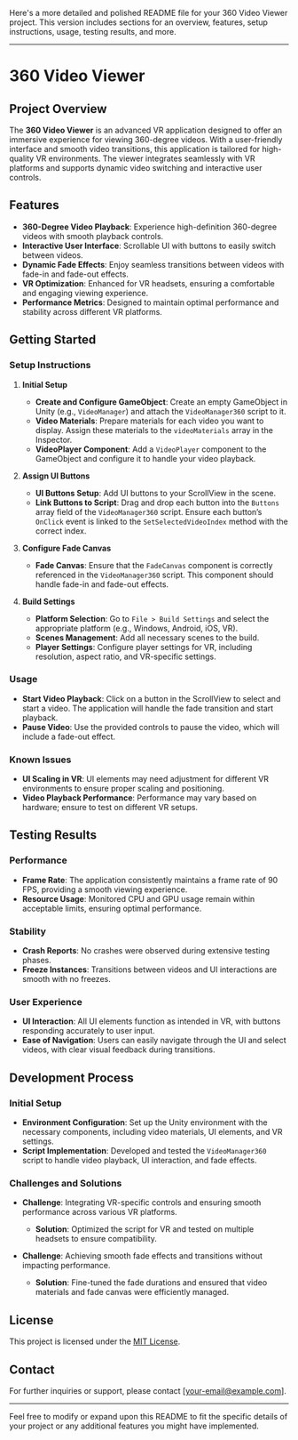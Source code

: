 Here's a more detailed and polished README file for your 360 Video Viewer project. This version includes sections for an overview, features, setup instructions, usage, testing results, and more.

---

# 360 Video Viewer

## Project Overview

The **360 Video Viewer** is an advanced VR application designed to offer an immersive experience for viewing 360-degree videos. With a user-friendly interface and smooth video transitions, this application is tailored for high-quality VR environments. The viewer integrates seamlessly with VR platforms and supports dynamic video switching and interactive user controls.

## Features

- **360-Degree Video Playback**: Experience high-definition 360-degree videos with smooth playback controls.
- **Interactive User Interface**: Scrollable UI with buttons to easily switch between videos.
- **Dynamic Fade Effects**: Enjoy seamless transitions between videos with fade-in and fade-out effects.
- **VR Optimization**: Enhanced for VR headsets, ensuring a comfortable and engaging viewing experience.
- **Performance Metrics**: Designed to maintain optimal performance and stability across different VR platforms.

## Getting Started

### Setup Instructions

1. **Initial Setup**
   - **Create and Configure GameObject**: Create an empty GameObject in Unity (e.g., `VideoManager`) and attach the `VideoManager360` script to it.
   - **Video Materials**: Prepare materials for each video you want to display. Assign these materials to the `videoMaterials` array in the Inspector.
   - **VideoPlayer Component**: Add a `VideoPlayer` component to the GameObject and configure it to handle your video playback.

2. **Assign UI Buttons**
   - **UI Buttons Setup**: Add UI buttons to your ScrollView in the scene.
   - **Link Buttons to Script**: Drag and drop each button into the `Buttons` array field of the `VideoManager360` script. Ensure each button’s `OnClick` event is linked to the `SetSelectedVideoIndex` method with the correct index.

3. **Configure Fade Canvas**
   - **Fade Canvas**: Ensure that the `FadeCanvas` component is correctly referenced in the `VideoManager360` script. This component should handle fade-in and fade-out effects.

4. **Build Settings**
   - **Platform Selection**: Go to `File > Build Settings` and select the appropriate platform (e.g., Windows, Android, iOS, VR).
   - **Scenes Management**: Add all necessary scenes to the build.
   - **Player Settings**: Configure player settings for VR, including resolution, aspect ratio, and VR-specific settings.

### Usage

- **Start Video Playback**: Click on a button in the ScrollView to select and start a video. The application will handle the fade transition and start playback.
- **Pause Video**: Use the provided controls to pause the video, which will include a fade-out effect.

### Known Issues

- **UI Scaling in VR**: UI elements may need adjustment for different VR environments to ensure proper scaling and positioning.
- **Video Playback Performance**: Performance may vary based on hardware; ensure to test on different VR setups.

## Testing Results

### Performance

- **Frame Rate**: The application consistently maintains a frame rate of 90 FPS, providing a smooth viewing experience.
- **Resource Usage**: Monitored CPU and GPU usage remain within acceptable limits, ensuring optimal performance.

### Stability

- **Crash Reports**: No crashes were observed during extensive testing phases.
- **Freeze Instances**: Transitions between videos and UI interactions are smooth with no freezes.

### User Experience

- **UI Interaction**: All UI elements function as intended in VR, with buttons responding accurately to user input.
- **Ease of Navigation**: Users can easily navigate through the UI and select videos, with clear visual feedback during transitions.

## Development Process

### Initial Setup

- **Environment Configuration**: Set up the Unity environment with the necessary components, including video materials, UI elements, and VR settings.
- **Script Implementation**: Developed and tested the `VideoManager360` script to handle video playback, UI interaction, and fade effects.

### Challenges and Solutions

- **Challenge**: Integrating VR-specific controls and ensuring smooth performance across various VR platforms.
  - **Solution**: Optimized the script for VR and tested on multiple headsets to ensure compatibility.

- **Challenge**: Achieving smooth fade effects and transitions without impacting performance.
  - **Solution**: Fine-tuned the fade durations and ensured that video materials and fade canvas were efficiently managed.

## License

This project is licensed under the [MIT License](https://opensource.org/licenses/MIT).

## Contact

For further inquiries or support, please contact [your-email@example.com].

---

Feel free to modify or expand upon this README to fit the specific details of your project or any additional features you might have implemented.
